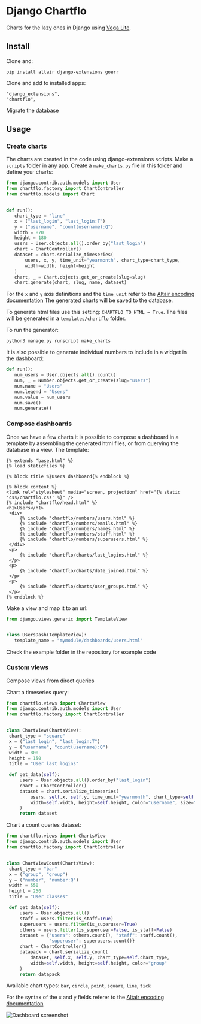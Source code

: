 # Django Chartflo

Charts for the lazy ones in Django using [Vega Lite](https://vega.github.io/vega-lite).

## Install

Clone and:

`pip install altair django-extensions goerr`

Clone and add to installed apps:

   ```
   "django_extensions",
   "chartflo",
   ```

Migrate the database

## Usage

### Create charts

The charts are created in the code using django-extensions scripts. Make a `scripts` folder in any app. Create a
`make_charts.py` file in this folder and define your charts:

   ```python
   from django.contrib.auth.models import User
   from chartflo.factory import ChartController
   from chartflo.models import Chart
   
   
   def run():
      chart_type = "line"
      x = ("last_login", "last_login:T")
      y = ("username", "count(username):Q")
      width = 870
      height = 180
      users = User.objects.all().order_by("last_login")
      chart = ChartController()
      dataset = chart.serialize_timeseries(
          users, x, y, time_unit="yearmonth", chart_type=chart_type,
          width=width, height=height
      )
      chart, _ = Chart.objects.get_or_create(slug=slug)
      chart.generate(chart, slug, name, dataset)
   ```

For the `x` and `y` axis definitions and the `time_unit` refer to 
the [Altair encoding documentation](https://altair-viz.github.io/documentation/encoding.html)
The generated charts will be saved to the database. 

To generate html files use this setting: `CHARTFLO_TO_HTML = True`. The files will be generated in a `templates/chartflo`
folder.

To run the generator: 

   ```
   python3 manage.py runscript make_charts
   ```

It is also possible to generate individual numbers to include in a widget in the dashboard:

   ```python
   def run():
      num_users = User.objects.all().count()
      num, _ = Number.objects.get_or_create(slug="users")
      num.name = "Users"
      num.legend = "Users"
      num.value = num_users
      num.save()
      num.generate()
   ```

### Compose dashboards

Once we have a few charts it is possible to compose a dashboard in a template by assembling the generated html files, or
from querying the database in a view. The template:

   ```django
{% extends "base.html" %}
{% load staticfiles %}

{% block title %}Users dashboard{% endblock %}

{% block content %}
<link rel="stylesheet" media="screen, projection" href="{% static 'css/chartflo.css' %}" />
{% include "chartflo/head.html" %}
<h1>Users</h1>
	<div>
		{% include "chartflo/numbers/users.html" %}
		{% include "chartflo/numbers/emails.html" %}
		{% include "chartflo/numbers/names.html" %}
		{% include "chartflo/numbers/staff.html" %}
		{% include "chartflo/numbers/superusers.html" %}
	</div>
	<p>
		{% include "chartflo/charts/last_logins.html" %}
	</p>
	<p>
		{% include "chartflo/charts/date_joined.html" %}
	</p>
	<p>
		{% include "chartflo/charts/user_groups.html" %}
	</p>
{% endblock %}
   ```

Make a view and map it to an url:

   ```python
   from django.views.generic import TemplateView


   class UsersDash(TemplateView):
      template_name = "mymodule/dashboards/users.html"
   ```

Check the example folder in the repository for example code

### Custom views

Compose views from direct queries

Chart a timeseries query:

   ```python
from chartflo.views import ChartsView
from django.contrib.auth.models import User
from chartflo.factory import ChartController


class ChartView(ChartsView):
    chart_type = "square"
    x = ("last_login", "last_login:T")
    y = ("username", "count(username):Q")
    width = 800
    height = 150
    title = "User last logins"

    def get_data(self):
        users = User.objects.all().order_by("last_login")
        chart = ChartController()
        dataset = chart.serialize_timeseries(
            users, self.x, self.y, time_unit="yearmonth", chart_type=self.chart_type,
            width=self.width, height=self.height, color="username", size="username"
        )
        return dataset
   ```

Chart a count queries dataset:

   ```python
from chartflo.views import ChartsView
from django.contrib.auth.models import User
from chartflo.factory import ChartController


class ChartViewCount(ChartsView):
    chart_type = "bar"
    x = ("group", "group")
    y = ("number", "number:Q")
    width = 550
    height = 250
    title = "User classes"

    def get_data(self):
        users = User.objects.all()
        staff = users.filter(is_staff=True)
        superusers = users.filter(is_superuser=True)
        others = users.filter(is_superuser=False, is_staff=False)
        dataset = {"users": others.count(), "staff": staff.count(),
                   "superuser": superusers.count()}
        chart = ChartController()
        datapack = chart.serialize_count(
            dataset, self.x, self.y, chart_type=self.chart_type,
            width=self.width, height=self.height, color="group"
        )
        return datapack
   ```

Available chart types: `bar`, `circle`, `point`, `square`, `line`, `tick`

For the syntax of the `x` and `y` fields referer to the 
[Altair encoding documentation](https://altair-viz.github.io/documentation/encoding.html)

![Dashboard screenshot](https://raw.github.com/synw/django-chartflo/master/docs/img/inflation_dash.png)

